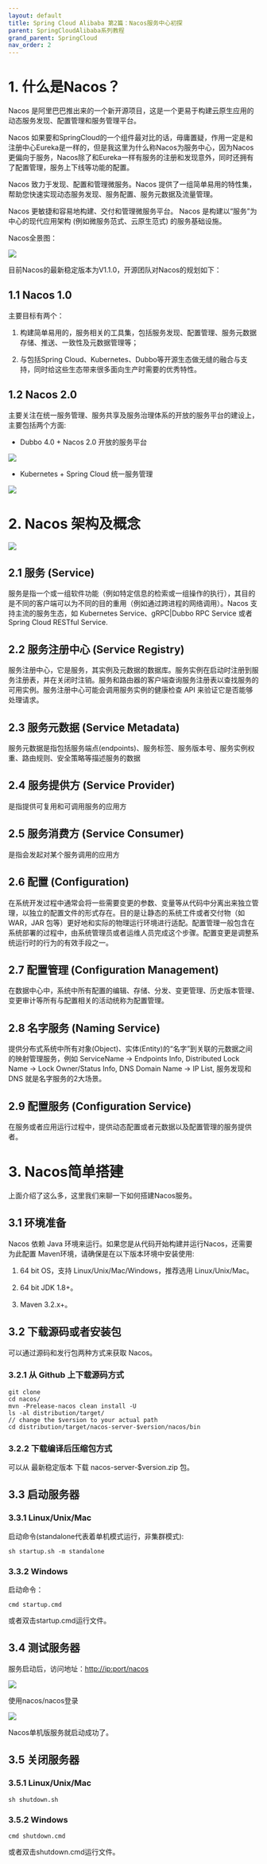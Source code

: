 ```yaml
---
layout: default
title: Spring Cloud Alibaba 第2篇：Nacos服务中心初探
parent: SpringCloudAlibaba系列教程
grand_parent: SpringCloud
nav_order: 2
---
```


# 1. 什么是Nacos？

Nacos 是阿里巴巴推出来的一个新开源项目，这是一个更易于构建云原生应用的动态服务发现、配置管理和服务管理平台。

Nacos 如果要和SpringCloud的一个组件最对比的话，毋庸置疑，作用一定是和注册中心Eureka是一样的，但是我这里为什么称Nacos为服务中心，因为Nacos更偏向于服务，Nacos除了和Eureka一样有服务的注册和发现意外，同时还拥有了配置管理，服务上下线等功能的配置。

Nacos 致力于发现、配置和管理微服务。Nacos 提供了一组简单易用的特性集，帮助您快速实现动态服务发现、服务配置、服务元数据及流量管理。

Nacos 更敏捷和容易地构建、交付和管理微服务平台。 Nacos 是构建以“服务”为中心的现代应用架构 (例如微服务范式、云原生范式) 的服务基础设施。

Nacos全景图：

![](../../../assets/images/SpringCloud/SpringCloudAlibaba/attachments/SpringCloudAlibaba第2篇：Nacos服务中心初探_image_0.png)

目前Nacos的最新稳定版本为V1.1.0，开源团队对Nacos的规划如下：

## 1.1 Nacos 1.0

主要目标有两个：

1. 构建简单易用的，服务相关的工具集，包括服务发现、配置管理、服务元数据存储、推送、一致性及元数据管理等；

1. 与包括Spring Cloud、Kubernetes、Dubbo等开源生态做无缝的融合与支持，同时给这些生态带来很多面向生产时需要的优秀特性。

## 1.2 Nacos 2.0

主要关注在统一服务管理、服务共享及服务治理体系的开放的服务平台的建设上，主要包括两个方面:

- Dubbo 4.0 + Nacos 2.0 开放的服务平台

![](../../../assets/images/SpringCloud/SpringCloudAlibaba/attachments/SpringCloudAlibaba第2篇：Nacos服务中心初探_image_1.png)

- Kubernetes + Spring Cloud 统一服务管理

![](../../../assets/images/SpringCloud/SpringCloudAlibaba/attachments/SpringCloudAlibaba第2篇：Nacos服务中心初探_image_2.png)

# 2. Nacos 架构及概念

![](../../../assets/images/SpringCloud/SpringCloudAlibaba/attachments/SpringCloudAlibaba第2篇：Nacos服务中心初探_image_3.png)

## 2.1 服务 (Service)

服务是指一个或一组软件功能（例如特定信息的检索或一组操作的执行），其目的是不同的客户端可以为不同的目的重用（例如通过跨进程的网络调用）。Nacos 支持主流的服务生态，如 Kubernetes Service、gRPC|Dubbo RPC Service 或者 Spring Cloud RESTful Service.

## 2.2 服务注册中心 (Service Registry)

服务注册中心，它是服务，其实例及元数据的数据库。服务实例在启动时注册到服务注册表，并在关闭时注销。服务和路由器的客户端查询服务注册表以查找服务的可用实例。服务注册中心可能会调用服务实例的健康检查 API 来验证它是否能够处理请求。

## 2.3 服务元数据 (Service Metadata)

服务元数据是指包括服务端点(endpoints)、服务标签、服务版本号、服务实例权重、路由规则、安全策略等描述服务的数据

## 2.4 服务提供方 (Service Provider)

是指提供可复用和可调用服务的应用方

## 2.5 服务消费方 (Service Consumer)

是指会发起对某个服务调用的应用方

## 2.6 配置 (Configuration)

在系统开发过程中通常会将一些需要变更的参数、变量等从代码中分离出来独立管理，以独立的配置文件的形式存在。目的是让静态的系统工件或者交付物（如 WAR，JAR 包等）更好地和实际的物理运行环境进行适配。配置管理一般包含在系统部署的过程中，由系统管理员或者运维人员完成这个步骤。配置变更是调整系统运行时的行为的有效手段之一。

## 2.7 配置管理 (Configuration Management)

在数据中心中，系统中所有配置的编辑、存储、分发、变更管理、历史版本管理、变更审计等所有与配置相关的活动统称为配置管理。

## 2.8 名字服务 (Naming Service)

提供分布式系统中所有对象(Object)、实体(Entity)的“名字”到关联的元数据之间的映射管理服务，例如 ServiceName -> Endpoints Info, Distributed Lock Name -> Lock Owner/Status Info, DNS Domain Name -> IP List, 服务发现和 DNS 就是名字服务的2大场景。

## 2.9 配置服务 (Configuration Service)

在服务或者应用运行过程中，提供动态配置或者元数据以及配置管理的服务提供者。

# 3. Nacos简单搭建

上面介绍了这么多，这里我们来聊一下如何搭建Nacos服务。

## 3.1 环境准备

Nacos 依赖 Java 环境来运行。如果您是从代码开始构建并运行Nacos，还需要为此配置 Maven环境，请确保是在以下版本环境中安装使用:

1. 64 bit OS，支持 Linux/Unix/Mac/Windows，推荐选用 Linux/Unix/Mac。

1. 64 bit JDK 1.8+。

1. Maven 3.2.x+。

## 3.2 下载源码或者安装包

可以通过源码和发行包两种方式来获取 Nacos。

### 3.2.1 从 Github 上下载源码方式

```
git clone 
cd nacos/
mvn -Prelease-nacos clean install -U  
ls -al distribution/target/
// change the $version to your actual path
cd distribution/target/nacos-server-$version/nacos/bin
```

### 3.2.2 下载编译后压缩包方式

可以从 最新稳定版本 下载 nacos-server-$version.zip 包。

## 3.3 启动服务器

### 3.3.1 Linux/Unix/Mac

启动命令(standalone代表着单机模式运行，非集群模式):

```
sh startup.sh -m standalone
```

### 3.3.2 Windows

启动命令：

```
cmd startup.cmd
```

或者双击startup.cmd运行文件。

## 3.4 测试服务器

服务启动后，访问地址：[http://ip:port/nacos](http://ip:port/nacos)

![](../../../assets/images/SpringCloud/SpringCloudAlibaba/attachments/SpringCloudAlibaba第2篇：Nacos服务中心初探_image_4.png)

使用nacos/nacos登录

![](../../../assets/images/SpringCloud/SpringCloudAlibaba/attachments/SpringCloudAlibaba第2篇：Nacos服务中心初探_image_5.png)

Nacos单机版服务就启动成功了。

## 3.5 关闭服务器

### 3.5.1 Linux/Unix/Mac

```
sh shutdown.sh
```

### 3.5.2 Windows

```
cmd shutdown.cmd
```

或者双击shutdown.cmd运行文件。